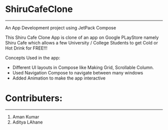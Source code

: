 # ShiruCafeClone
-------------------
An App Development project using JetPack Compose

This Shiru Cafe Clone App is clone of an app on Google PLayStore namely Shiru Cafe which allows a few University / College Students to get Cold or Hot Drink for FREE!!!

Concepts Used in the app:
- Different UI layouts in Compose like Making Grid, Scrollable Column.
- Used Navigation Compose to navigate between many windows
- Added Animation to make the app interactive



# Contributers:
-----------------
1. Aman Kumar
2. Aditya LAhane

